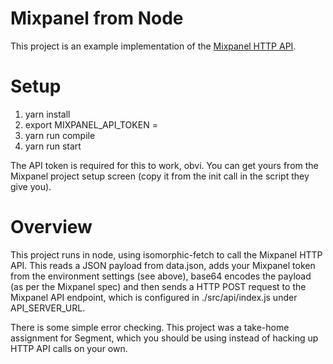 # Mixpanel from Node
This project is an example implementation of the [Mixpanel HTTP API](https://mixpanel.com/help/reference/http).

# Setup
1. yarn install
2. export MIXPANEL_API_TOKEN = <YOUR MIXPANEL API TOKEN>
3. yarn run compile
4. yarn run start

The API token is required for this to work, obvi.  You can get yours from the Mixpanel project setup screen (copy it from the init call in the script they give you).

# Overview
This project runs in node, using isomorphic-fetch to call the Mixpanel HTTP API. This reads a JSON payload from data.json, adds your Mixpanel token from the environment settings (see above), base64 encodes the payload (as per the Mixpanel spec) and then sends a HTTP POST request to the Mixpanel API endpoint, which is configured in ./src/api/index.js under API_SERVER_URL.

There is some simple error checking.  This project was a take-home assignment for Segment, which you should be using instead of hacking up HTTP API calls on your own.
